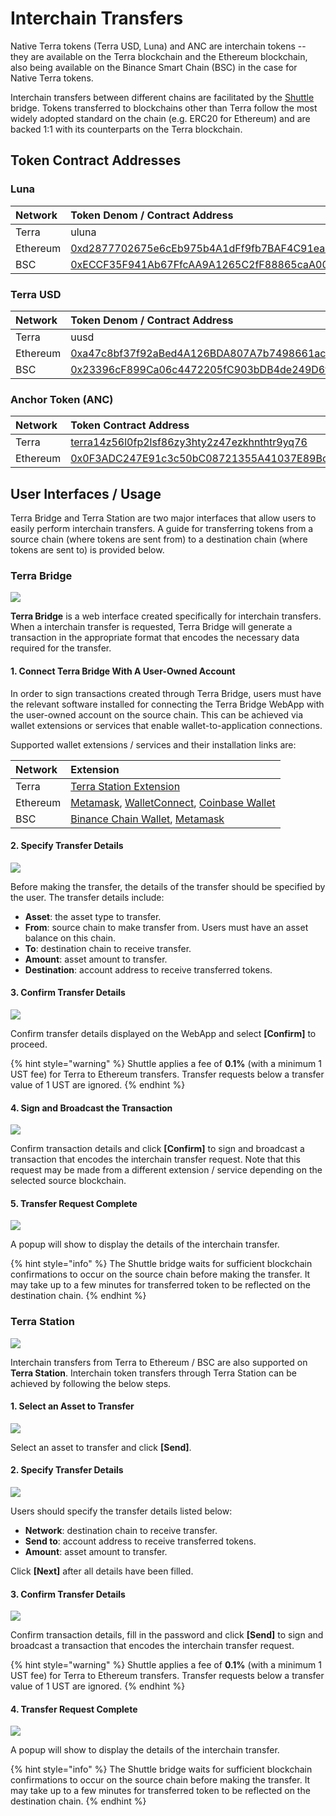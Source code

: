 # Interchain Transfers

Native Terra tokens \(Terra USD, Luna\) and ANC are interchain tokens -- they are available on the Terra blockchain and the Ethereum blockchain, also being available on the Binance Smart Chain \(BSC\) in the case for Native Terra tokens.

Interchain transfers between different chains are facilitated by the [Shuttle](https://github.com/terra-project/shuttle) bridge. Tokens transferred to blockchains other than Terra follow the most widely adopted standard on the chain \(e.g. ERC20 for Ethereum\) and are backed 1:1 with its counterparts on the Terra blockchain.

## Token Contract Addresses

### Luna

| Network | Token Denom / Contract Address |
| :--- | :--- |
| Terra | uluna |
| Ethereum | [0xd2877702675e6cEb975b4A1dFf9fb7BAF4C91ea9](https://etherscan.io/address/0xd2877702675e6cEb975b4A1dFf9fb7BAF4C91ea9) |
| BSC | [0xECCF35F941Ab67FfcAA9A1265C2fF88865caA005](https://bscscan.com/address/0xECCF35F941Ab67FfcAA9A1265C2fF88865caA005) |

### Terra USD

| Network | Token Denom / Contract Address |
| :--- | :--- |
| Terra | uusd |
| Ethereum | [0xa47c8bf37f92aBed4A126BDA807A7b7498661acD](https://etherscan.io/address/0xa47c8bf37f92aBed4A126BDA807A7b7498661acD) |
| BSC | [0x23396cF899Ca06c4472205fC903bDB4de249D6fC](https://bscscan.com/address/0x23396cF899Ca06c4472205fC903bDB4de249D6fC) |

### Anchor Token \(ANC\)

| Network | Token Contract Address |
| :--- | :--- |
| Terra | [terra14z56l0fp2lsf86zy3hty2z47ezkhnthtr9yq76](https://finder.terra.money/columbus-4/address/terra14z56l0fp2lsf86zy3hty2z47ezkhnthtr9yq76) |
| Ethereum | [0x0F3ADC247E91c3c50bC08721355A41037E89Bc20](https://etherscan.io/address/0x0F3ADC247E91c3c50bC08721355A41037E89Bc20) |

## User Interfaces / Usage

Terra Bridge and Terra Station are two major interfaces that allow users to easily perform interchain transfers. A guide for transferring tokens from a source chain \(where tokens are sent from\) to a destination chain \(where tokens are sent to\) is provided below.

### Terra Bridge

![](../.gitbook/assets/screen-shot-2021-03-22-at-2.09.13-pm.png)

**Terra Bridge** is a web interface created specifically for interchain transfers. When a interchain transfer is requested, Terra Bridge will generate a transaction in the appropriate format that encodes the necessary data required for the transfer.

#### 1. Connect Terra Bridge With A User-Owned Account

In order to sign transactions created through Terra Bridge, users must have the relevant software installed for connecting the Terra Bridge WebApp with the user-owned account on the source chain. This can be achieved via wallet extensions or services that enable wallet-to-application connections.

 Supported wallet extensions / services and their installation links are:

| Network | Extension |
| :--- | :--- |
| Terra | [Terra Station Extension](https://chrome.google.com/webstore/detail/terra-station/aiifbnbfobpmeekipheeijimdpnlpgpp?hl=en) |
| Ethereum | [Metamask](https://chrome.google.com/webstore/detail/metamask/nkbihfbeogaeaoehlefnkodbefgpgknn), [WalletConnect](https://walletconnect.org/), [Coinbase Wallet](https://wallet.coinbase.com/) |
| BSC | [Binance Chain Wallet](https://chrome.google.com/webstore/detail/binance-chain-wallet/fhbohimaelbohpjbbldcngcnapndodjp?hl=en), [Metamask](https://chrome.google.com/webstore/detail/metamask/nkbihfbeogaeaoehlefnkodbefgpgknn) |

#### 2. Specify Transfer Details

![](../.gitbook/assets/screen-shot-2021-03-22-at-2.39.37-pm.png)

Before making the transfer, the details of the transfer should be specified by the user. The transfer details include:

* **Asset**: the asset type to transfer.
* **From**: source chain to make transfer from. Users must have an asset balance on this chain.
* **To**: destination chain to receive transfer.
* **Amount**: asset amount to transfer.
* **Destination**: account address to receive transferred tokens.

#### 3. Confirm Transfer Details

![](../.gitbook/assets/screen-shot-2021-03-22-at-2.38.50-pm.png)

Confirm transfer details displayed on the WebApp and select **\[Confirm\]** to proceed.

{% hint style="warning" %}
Shuttle applies a fee of **0.1%** \(with a minimum 1 UST fee\) for Terra to Ethereum transfers. Transfer requests below a transfer value of 1 UST are ignored.
{% endhint %}

#### 4. Sign and Broadcast the Transaction

![](../.gitbook/assets/screen-shot-2021-03-22-at-2.41.28-pm.png)

Confirm transaction details and click **\[Confirm\]** to sign and broadcast a transaction that encodes the interchain transfer request. Note that this request may be made from a different extension / service depending on the selected source blockchain.

#### 5. Transfer Request Complete

![](../.gitbook/assets/screen-shot-2021-03-22-at-2.45.38-pm.png)

A popup will show to display the details of the interchain transfer.

{% hint style="info" %}
The Shuttle bridge waits for sufficient blockchain confirmations to occur on the source chain before making the transfer. It may take up to a few minutes for transferred token to be reflected on the destination chain.
{% endhint %}

### 

### Terra Station

![](../.gitbook/assets/screen-shot-2021-03-22-at-3.29.13-pm.png)

Interchain transfers from Terra to Ethereum / BSC are also supported on **Terra Station**. Interchain token transfers through Terra Station can be achieved by following the below steps.

#### 1. Select an Asset to Transfer

![](../.gitbook/assets/screen-shot-2021-03-22-at-3.29.53-pm.png)

Select an asset to transfer and click **\[Send\]**.

#### 2. Specify Transfer Details

![](../.gitbook/assets/screen-shot-2021-03-22-at-3.31.33-pm.png)

Users should specify the transfer details listed below:

* **Network**: destination chain to receive transfer.
* **Send to**: account address to receive transferred tokens.
* **Amount**: asset amount to transfer.

Click **\[Next\]** after all details have been filled.

#### 3. Confirm Transfer Details

![](../.gitbook/assets/screen-shot-2021-03-22-at-3.35.34-pm.png)

Confirm transaction details, fill in the password and click **\[Send\]** to sign and broadcast a transaction that encodes the interchain transfer request.

{% hint style="warning" %}
Shuttle applies a fee of **0.1%** \(with a minimum 1 UST fee\) for Terra to Ethereum transfers. Transfer requests below a transfer value of 1 UST are ignored.
{% endhint %}

#### 4. Transfer Request Complete

![](../.gitbook/assets/screen-shot-2021-03-22-at-3.37.51-pm.png)

A popup will show to display the details of the interchain transfer.

{% hint style="info" %}
The Shuttle bridge waits for sufficient blockchain confirmations to occur on the source chain before making the transfer. It may take up to a few minutes for transferred token to be reflected on the destination chain.
{% endhint %}

